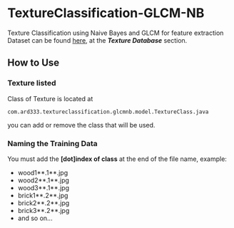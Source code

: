 # TextureClassification-GLCM-NB

Texture Classification using Naive Bayes and GLCM for feature extraction
Dataset can be found [here](http://www-cvr.ai.uiuc.edu/ponce_grp/data/), at the ***Texture Database*** section.

## How to Use
### Texture listed
Class of Texture is located at
```
com.ard333.textureclassification.glcmnb.model.TextureClass.java
```
you can add or remove the class that will be used.

### Naming the Training Data
You must add the **[dot]index of class** at the end of the file name, example:

* wood1**.1**.jpg
* wood2**.1**.jpg
* wood3**.1**.jpg
* brick1**.2**.jpg
* brick2**.2**.jpg
* brick3**.2**.jpg
* and so on...
